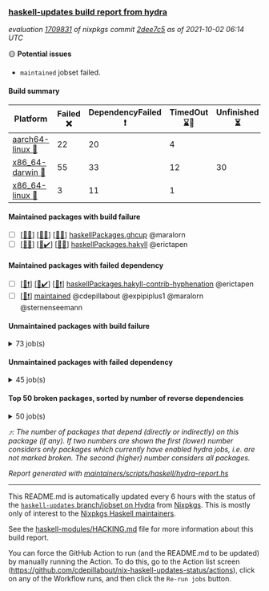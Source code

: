 ### [haskell-updates build report from hydra](https://hydra.nixos.org/jobset/nixpkgs/haskell-updates)
*evaluation [1709831](https://hydra.nixos.org/eval/1709831) of nixpkgs commit [2dee7c5](https://github.com/NixOS/nixpkgs/commits/2dee7c529f99a2ee30ff7dd4886a9c40ea9824ed) as of 2021-10-02 06:14 UTC*

:yellow_circle: **Potential issues**
  * `maintained` jobset failed.

#### Build summary

 | Platform | Failed :x: | DependencyFailed :heavy_exclamation_mark: | TimedOut :hourglass::no_entry_sign: | Unfinished :hourglass_flowing_sand: | Success :heavy_check_mark: | 
 | --- | --- | --- | --- | --- | --- | 
 | [aarch64-linux :iphone:](https://hydra.nixos.org/eval/1709831?filter=.aarch64-linux) | 22 | 20 | 4 |  | 6853 | 
 | [x86_64-darwin :apple:](https://hydra.nixos.org/eval/1709831?filter=.x86_64-darwin) | 55 | 33 | 12 | 30 | 6722 | 
 | [x86_64-linux :penguin:](https://hydra.nixos.org/eval/1709831?filter=.x86_64-linux) | 3 | 11 | 1 |  | 6929 | 
#### Maintained packages with build failure
- [ ] [[:iphone::x:]](https://hydra.nixos.org/build/155043956) [[:apple::x:]](https://hydra.nixos.org/build/155043921) [[:penguin::x:]](https://hydra.nixos.org/build/155043993) [haskellPackages.ghcup](https://hydra.nixos.org/eval/1709831?filter=haskellPackages.ghcup) @maralorn
- [ ] [[:iphone::x:]](https://hydra.nixos.org/build/155043973) [[:apple::heavy_check_mark:]](https://hydra.nixos.org/build/155043912) [[:penguin::x:]](https://hydra.nixos.org/build/155043943) [haskellPackages.hakyll](https://hydra.nixos.org/eval/1709831?filter=haskellPackages.hakyll) @erictapen
#### Maintained packages with failed dependency
- [ ] [[:iphone::heavy_exclamation_mark:]](https://hydra.nixos.org/build/155043911) [[:apple::heavy_check_mark:]](https://hydra.nixos.org/build/155043995) [[:penguin::heavy_exclamation_mark:]](https://hydra.nixos.org/build/155043991) [haskellPackages.hakyll-contrib-hyphenation](https://hydra.nixos.org/eval/1709831?filter=haskellPackages.hakyll-contrib-hyphenation) @erictapen
- [ ] [[:penguin::heavy_exclamation_mark:]](https://hydra.nixos.org/build/155043966) [maintained](https://hydra.nixos.org/eval/1709831?filter=maintained) @cdepillabout @expipiplus1 @maralorn @sternenseemann
#### Unmaintained packages with build failure
<details><summary>73 job(s) </summary>

- [ ] [[:iphone::heavy_check_mark:]](https://hydra.nixos.org/build/154789224) [[:apple::x:]](https://hydra.nixos.org/build/154785808) [[:penguin::heavy_check_mark:]](https://hydra.nixos.org/build/154785575) [haskellPackages.sdp](https://hydra.nixos.org/eval/1709831?filter=haskellPackages.sdp)  :arrow_heading_up: 9 | 9
- [ ] [[:iphone::heavy_check_mark:]](https://hydra.nixos.org/build/154772259) [[:apple::x:]](https://hydra.nixos.org/build/154780267) [[:penguin::heavy_check_mark:]](https://hydra.nixos.org/build/154775947) [haskellPackages.di-core](https://hydra.nixos.org/eval/1709831?filter=haskellPackages.di-core)  :arrow_heading_up: 7 | 11
- [ ] [[:iphone::heavy_check_mark:]](https://hydra.nixos.org/build/154937117) [[:apple::x:]](https://hydra.nixos.org/build/154932436) [[:penguin::heavy_check_mark:]](https://hydra.nixos.org/build/154940168) [haskellPackages.thyme](https://hydra.nixos.org/eval/1709831?filter=haskellPackages.thyme)  :arrow_heading_up: 6 | 15
- [ ] [[:iphone::x:]](https://hydra.nixos.org/build/154789698) [[:apple::heavy_check_mark:]](https://hydra.nixos.org/build/154784464) [[:penguin::heavy_check_mark:]](https://hydra.nixos.org/build/154776425) [haskellPackages.libBF](https://hydra.nixos.org/eval/1709831?filter=haskellPackages.libBF)  :arrow_heading_up: 4 | 20
- [ ] [[:iphone::heavy_check_mark:]](https://hydra.nixos.org/build/154938582) [[:apple::x:]](https://hydra.nixos.org/build/154939341) [[:penguin::heavy_check_mark:]](https://hydra.nixos.org/build/154940573) [haskellPackages.exinst](https://hydra.nixos.org/eval/1709831?filter=haskellPackages.exinst)  :arrow_heading_up: 4 | 6
- [ ] [[:iphone::x:]](https://hydra.nixos.org/build/154936544) [[:apple::heavy_check_mark:]](https://hydra.nixos.org/build/154934103) [[:penguin::heavy_check_mark:]](https://hydra.nixos.org/build/154940975) [haskellPackages.ptr-poker](https://hydra.nixos.org/eval/1709831?filter=haskellPackages.ptr-poker)  :arrow_heading_up: 3 | 3
- [ ] [[:iphone::x:]](https://hydra.nixos.org/build/155043506) [[:apple::heavy_check_mark:]](https://hydra.nixos.org/build/155043510) [[:penguin::heavy_check_mark:]](https://hydra.nixos.org/build/155043523) [haskellPackages.quic](https://hydra.nixos.org/eval/1709831?filter=haskellPackages.quic)  :arrow_heading_up: 2 | 2
- [ ] [[:iphone::x:]](https://hydra.nixos.org/build/154935861) [[:apple::heavy_check_mark:]](https://hydra.nixos.org/build/154936025) [[:penguin::heavy_check_mark:]](https://hydra.nixos.org/build/154938502) [haskellPackages.OrderedBits](https://hydra.nixos.org/eval/1709831?filter=haskellPackages.OrderedBits)  :arrow_heading_up: 1 | 36
- [ ] [[:iphone::x:]](https://hydra.nixos.org/build/154934538) [[:apple::heavy_check_mark:]](https://hydra.nixos.org/build/154938551) [[:penguin::heavy_check_mark:]](https://hydra.nixos.org/build/154941374) [haskellPackages.type-natural](https://hydra.nixos.org/eval/1709831?filter=haskellPackages.type-natural)  :arrow_heading_up: 1 | 4
- [ ] [[:iphone::x:]](https://hydra.nixos.org/build/154778194) [[:apple::heavy_check_mark:]](https://hydra.nixos.org/build/154792315) [[:penguin::heavy_check_mark:]](https://hydra.nixos.org/build/154781151) [haskellPackages.long-double](https://hydra.nixos.org/eval/1709831?filter=haskellPackages.long-double)  :arrow_heading_up: 1 | 2
- [ ] [[:iphone::x:]](https://hydra.nixos.org/build/154781560) [[:apple::x:]](https://hydra.nixos.org/build/154776628) [[:penguin::heavy_check_mark:]](https://hydra.nixos.org/build/154784127) [haskellPackages.easytensor](https://hydra.nixos.org/eval/1709831?filter=haskellPackages.easytensor)  :arrow_heading_up: 1 | 1
- [ ] [[:iphone::heavy_check_mark:]](https://hydra.nixos.org/build/154931913) [[:apple::x:]](https://hydra.nixos.org/build/154939171) [[:penguin::heavy_check_mark:]](https://hydra.nixos.org/build/154941063) [haskellPackages.gi-gdkx11](https://hydra.nixos.org/eval/1709831?filter=haskellPackages.gi-gdkx11)  :arrow_heading_up: 1 | 1
- [ ] [[:iphone::heavy_exclamation_mark:]](https://hydra.nixos.org/build/155043502) [[:apple::x:]](https://hydra.nixos.org/build/155043517) [[:penguin::x:]](https://hydra.nixos.org/build/155043512) [haskellPackages.http3](https://hydra.nixos.org/eval/1709831?filter=haskellPackages.http3)  :arrow_heading_up: 1 | 1
- [ ] [[:iphone::heavy_check_mark:]](https://hydra.nixos.org/build/154780414) [[:apple::x:]](https://hydra.nixos.org/build/154778580) [[:penguin::heavy_check_mark:]](https://hydra.nixos.org/build/154786630) [haskellPackages.keep-alive](https://hydra.nixos.org/eval/1709831?filter=haskellPackages.keep-alive)  :arrow_heading_up: 1 | 1
- [ ] [[:iphone::heavy_check_mark:]](https://hydra.nixos.org/build/154782681) [[:apple::x:]](https://hydra.nixos.org/build/154775174) [[:penguin::heavy_check_mark:]](https://hydra.nixos.org/build/154780043) [haskellPackages.loc](https://hydra.nixos.org/eval/1709831?filter=haskellPackages.loc)  :arrow_heading_up: 1 | 1
- [ ] [[:iphone::x:]](https://hydra.nixos.org/build/154933556) [[:apple::heavy_check_mark:]](https://hydra.nixos.org/build/154932492) [[:penguin::heavy_check_mark:]](https://hydra.nixos.org/build/154933768) [haskellPackages.nlopt-haskell](https://hydra.nixos.org/eval/1709831?filter=haskellPackages.nlopt-haskell)  :arrow_heading_up: 1 | 1
- [ ] [[:iphone::heavy_check_mark:]](https://hydra.nixos.org/build/154937041) [[:apple::x:]](https://hydra.nixos.org/build/154932752) [[:penguin::heavy_check_mark:]](https://hydra.nixos.org/build/154936048) [haskellPackages.opencv](https://hydra.nixos.org/eval/1709831?filter=haskellPackages.opencv)  :arrow_heading_up: 1 | 1
- [ ] [[:iphone::x:]](https://hydra.nixos.org/build/154773178) [[:apple::heavy_check_mark:]](https://hydra.nixos.org/build/154784307) [[:penguin::heavy_check_mark:]](https://hydra.nixos.org/build/154774332) [haskellPackages.unicode-properties](https://hydra.nixos.org/eval/1709831?filter=haskellPackages.unicode-properties)  :arrow_heading_up: 1 | 1
- [ ] [[:iphone::x:]](https://hydra.nixos.org/build/154938846) [[:apple::heavy_check_mark:]](https://hydra.nixos.org/build/154938624) [[:penguin::heavy_check_mark:]](https://hydra.nixos.org/build/154934326) [haskellPackages.accelerate-llvm](https://hydra.nixos.org/eval/1709831?filter=haskellPackages.accelerate-llvm)  :arrow_heading_up: 0 | 8
- [ ] [[:iphone::heavy_check_mark:]](https://hydra.nixos.org/build/154936751) [[:apple::x:]](https://hydra.nixos.org/build/154934306) [[:penguin::heavy_check_mark:]](https://hydra.nixos.org/build/154937900) [haskellPackages.svgcairo](https://hydra.nixos.org/eval/1709831?filter=haskellPackages.svgcairo)  :arrow_heading_up: 0 | 8
- [ ] [[:iphone::x:]](https://hydra.nixos.org/build/154787396) [[:apple::heavy_check_mark:]](https://hydra.nixos.org/build/154782067) [[:penguin::heavy_check_mark:]](https://hydra.nixos.org/build/154779155) [haskellPackages.freetype2](https://hydra.nixos.org/eval/1709831?filter=haskellPackages.freetype2)  :arrow_heading_up: 0 | 7
- [ ] [[:iphone::heavy_check_mark:]](https://hydra.nixos.org/build/154939463) [[:apple::x:]](https://hydra.nixos.org/build/154939305) [[:penguin::heavy_check_mark:]](https://hydra.nixos.org/build/154939338) [haskellPackages.pipes-zlib](https://hydra.nixos.org/eval/1709831?filter=haskellPackages.pipes-zlib)  :arrow_heading_up: 0 | 6
- [ ] [[:iphone::heavy_check_mark:]](https://hydra.nixos.org/build/154784823) [[:apple::x:]](https://hydra.nixos.org/build/154780359) [[:penguin::heavy_check_mark:]](https://hydra.nixos.org/build/154771786) [haskellPackages.hmidi](https://hydra.nixos.org/eval/1709831?filter=haskellPackages.hmidi)  :arrow_heading_up: 0 | 4
- [ ] [[:iphone::heavy_check_mark:]](https://hydra.nixos.org/build/154932503) [[:apple::x:]](https://hydra.nixos.org/build/154933237) [[:penguin::heavy_check_mark:]](https://hydra.nixos.org/build/154931958) [haskellPackages.zip](https://hydra.nixos.org/eval/1709831?filter=haskellPackages.zip)  :arrow_heading_up: 0 | 4
- [ ] [[:iphone::x:]](https://hydra.nixos.org/build/154776274) [[:apple::heavy_check_mark:]](https://hydra.nixos.org/build/154792401) [[:penguin::heavy_check_mark:]](https://hydra.nixos.org/build/154784925) [haskellPackages.cdar-mBound](https://hydra.nixos.org/eval/1709831?filter=haskellPackages.cdar-mBound)  :arrow_heading_up: 0 | 2
- [ ] [[:iphone::heavy_check_mark:]](https://hydra.nixos.org/build/154934500) [[:apple::x:]](https://hydra.nixos.org/build/154939367) [[:penguin::heavy_check_mark:]](https://hydra.nixos.org/build/154941031) [haskellPackages.posix-socket](https://hydra.nixos.org/eval/1709831?filter=haskellPackages.posix-socket)  :arrow_heading_up: 0 | 2
- [ ] [[:iphone::heavy_check_mark:]](https://hydra.nixos.org/build/154785547) [[:apple::x:]](https://hydra.nixos.org/build/154781131) [[:penguin::heavy_check_mark:]](https://hydra.nixos.org/build/154786703) [haskellPackages.hamid](https://hydra.nixos.org/eval/1709831?filter=haskellPackages.hamid)  :arrow_heading_up: 0 | 1
- [ ] [[:iphone::x:]](https://hydra.nixos.org/build/155043934) [[:apple::heavy_check_mark:]](https://hydra.nixos.org/build/155043960) [[:penguin::heavy_check_mark:]](https://hydra.nixos.org/build/155043928) [haskellPackages.hashes](https://hydra.nixos.org/eval/1709831?filter=haskellPackages.hashes)  :arrow_heading_up: 0 | 1
- [ ] [[:iphone::heavy_check_mark:]](https://hydra.nixos.org/build/154939644) [[:apple::x:]](https://hydra.nixos.org/build/154936331) [[:penguin::heavy_check_mark:]](https://hydra.nixos.org/build/154936367) [haskellPackages.hmatrix-morpheus](https://hydra.nixos.org/eval/1709831?filter=haskellPackages.hmatrix-morpheus)  :arrow_heading_up: 0 | 1
- [ ] [[:iphone::heavy_check_mark:]](https://hydra.nixos.org/build/154783677) [[:apple::x:]](https://hydra.nixos.org/build/154786798) [[:penguin::heavy_check_mark:]](https://hydra.nixos.org/build/154784002) [haskellPackages.huckleberry](https://hydra.nixos.org/eval/1709831?filter=haskellPackages.huckleberry)  :arrow_heading_up: 0 | 1
- [ ] [[:iphone::x:]](https://hydra.nixos.org/build/154777045) [[:apple::heavy_check_mark:]](https://hydra.nixos.org/build/154787604) [[:penguin::heavy_check_mark:]](https://hydra.nixos.org/build/154776904) [haskellPackages.picosat](https://hydra.nixos.org/eval/1709831?filter=haskellPackages.picosat)  :arrow_heading_up: 0 | 1
- [ ] [[:iphone::heavy_check_mark:]](https://hydra.nixos.org/build/154778698) [[:apple::x:]](https://hydra.nixos.org/build/154787700) [[:penguin::heavy_check_mark:]](https://hydra.nixos.org/build/154792170) [haskellPackages.select](https://hydra.nixos.org/eval/1709831?filter=haskellPackages.select)  :arrow_heading_up: 0 | 1
- [ ] [[:iphone::heavy_check_mark:]](https://hydra.nixos.org/build/154785987) [[:apple::x:]](https://hydra.nixos.org/build/154792412) [[:penguin::heavy_check_mark:]](https://hydra.nixos.org/build/154790024) [haskellPackages.sysinfo](https://hydra.nixos.org/eval/1709831?filter=haskellPackages.sysinfo)  :arrow_heading_up: 0 | 1
- [ ] [[:iphone::heavy_check_mark:]](https://hydra.nixos.org/build/154934027) [[:apple::x:]](https://hydra.nixos.org/build/154933158) [[:penguin::heavy_check_mark:]](https://hydra.nixos.org/build/154933284) [haskellPackages.FractalArt](https://hydra.nixos.org/eval/1709831?filter=haskellPackages.FractalArt) 
- [ ] [[:iphone::x:]](https://hydra.nixos.org/build/154789939) [[:apple::heavy_check_mark:]](https://hydra.nixos.org/build/154773319) [[:penguin::heavy_check_mark:]](https://hydra.nixos.org/build/154788245) [haskellPackages.HsASA](https://hydra.nixos.org/eval/1709831?filter=haskellPackages.HsASA) 
- [ ] [[:iphone::heavy_check_mark:]](https://hydra.nixos.org/build/154935132) [[:apple::x:]](https://hydra.nixos.org/build/154933282) [[:penguin::heavy_check_mark:]](https://hydra.nixos.org/build/154939328) [haskellPackages.broadcast-chan-conduit](https://hydra.nixos.org/eval/1709831?filter=haskellPackages.broadcast-chan-conduit) 
- [ ] [[:iphone::heavy_check_mark:]](https://hydra.nixos.org/build/154779690) [[:apple::x:]](https://hydra.nixos.org/build/154780780) [[:penguin::heavy_check_mark:]](https://hydra.nixos.org/build/154786075) [haskellPackages.chiphunk](https://hydra.nixos.org/eval/1709831?filter=haskellPackages.chiphunk) 
- [ ] [[:iphone::heavy_check_mark:]](https://hydra.nixos.org/build/154773174) [[:apple::x:]](https://hydra.nixos.org/build/154791571) [[:penguin::heavy_check_mark:]](https://hydra.nixos.org/build/154775226) [haskellPackages.discount](https://hydra.nixos.org/eval/1709831?filter=haskellPackages.discount) 
- [ ] [[:iphone::heavy_check_mark:]](https://hydra.nixos.org/build/154787540) [[:apple::x:]](https://hydra.nixos.org/build/154779945) [[:penguin::heavy_check_mark:]](https://hydra.nixos.org/build/154783993) [haskellPackages.diskhash](https://hydra.nixos.org/eval/1709831?filter=haskellPackages.diskhash) 
- [ ] [[:iphone::heavy_check_mark:]](https://hydra.nixos.org/build/154781921) [[:apple::x:]](https://hydra.nixos.org/build/154771661) [[:penguin::heavy_check_mark:]](https://hydra.nixos.org/build/154778464) [haskellPackages.epub-tools](https://hydra.nixos.org/eval/1709831?filter=haskellPackages.epub-tools) 
- [ ] [[:iphone::heavy_check_mark:]](https://hydra.nixos.org/build/154791888) [[:apple::x:]](https://hydra.nixos.org/build/154786682) [[:penguin::heavy_check_mark:]](https://hydra.nixos.org/build/154773297) [haskellPackages.float128](https://hydra.nixos.org/eval/1709831?filter=haskellPackages.float128) 
- [ ] [[:iphone::x:]](https://hydra.nixos.org/build/154778113) [[:penguin::heavy_check_mark:]](https://hydra.nixos.org/build/154785100) [haskellPackages.gnome-keyring](https://hydra.nixos.org/eval/1709831?filter=haskellPackages.gnome-keyring) 
- [ ] [[:iphone::heavy_check_mark:]](https://hydra.nixos.org/build/154934547) [[:apple::x:]](https://hydra.nixos.org/build/154938450) [[:penguin::heavy_check_mark:]](https://hydra.nixos.org/build/154934148) [haskellPackages.gtk-traymanager](https://hydra.nixos.org/eval/1709831?filter=haskellPackages.gtk-traymanager) 
- [ ] [[:iphone::heavy_exclamation_mark:]](https://hydra.nixos.org/build/155043958) [[:apple::x:]](https://hydra.nixos.org/build/155043963) [[:penguin::heavy_exclamation_mark:]](https://hydra.nixos.org/build/155043953) [haskellPackages.hakyll-filestore](https://hydra.nixos.org/eval/1709831?filter=haskellPackages.hakyll-filestore) 
- [ ] [[:iphone::heavy_exclamation_mark:]](https://hydra.nixos.org/build/155043980) [[:apple::x:]](https://hydra.nixos.org/build/155043952) [[:penguin::heavy_exclamation_mark:]](https://hydra.nixos.org/build/155043937) [haskellPackages.hakyll-images](https://hydra.nixos.org/eval/1709831?filter=haskellPackages.hakyll-images) 
- [ ] [[:iphone::heavy_check_mark:]](https://hydra.nixos.org/build/154776219) [[:apple::x:]](https://hydra.nixos.org/build/154782580) [[:penguin::heavy_check_mark:]](https://hydra.nixos.org/build/154779257) [haskellPackages.hid](https://hydra.nixos.org/eval/1709831?filter=haskellPackages.hid) 
- [ ] [[:iphone::heavy_check_mark:]](https://hydra.nixos.org/build/154935912) [[:apple::x:]](https://hydra.nixos.org/build/154935892) [[:penguin::heavy_check_mark:]](https://hydra.nixos.org/build/154934339) [haskellPackages.highlight](https://hydra.nixos.org/eval/1709831?filter=haskellPackages.highlight) 
- [ ] [[:iphone::x:]](https://hydra.nixos.org/build/154937777) [[:apple::heavy_check_mark:]](https://hydra.nixos.org/build/154939281) [[:penguin::heavy_check_mark:]](https://hydra.nixos.org/build/154940607) [haskellPackages.hq](https://hydra.nixos.org/eval/1709831?filter=haskellPackages.hq) 
- [ ] [[:iphone::heavy_check_mark:]](https://hydra.nixos.org/build/154939088) [[:apple::x:]](https://hydra.nixos.org/build/154935318) [[:penguin::heavy_check_mark:]](https://hydra.nixos.org/build/154937489) [haskellPackages.hs](https://hydra.nixos.org/eval/1709831?filter=haskellPackages.hs) 
- [ ] [[:iphone::heavy_check_mark:]](https://hydra.nixos.org/build/154792168) [[:apple::x:]](https://hydra.nixos.org/build/154772744) [[:penguin::heavy_check_mark:]](https://hydra.nixos.org/build/154771981) [haskellPackages.hsshellscript](https://hydra.nixos.org/eval/1709831?filter=haskellPackages.hsshellscript) 
- [ ] [[:iphone::heavy_check_mark:]](https://hydra.nixos.org/build/154780793) [[:apple::x:]](https://hydra.nixos.org/build/154778712) [[:penguin::heavy_check_mark:]](https://hydra.nixos.org/build/154781385) [haskellPackages.hssourceinfo](https://hydra.nixos.org/eval/1709831?filter=haskellPackages.hssourceinfo) 
- [ ] [[:iphone::heavy_check_mark:]](https://hydra.nixos.org/build/154781557) [[:apple::x:]](https://hydra.nixos.org/build/154778553) [[:penguin::heavy_check_mark:]](https://hydra.nixos.org/build/154773264) [haskellPackages.ipcvar](https://hydra.nixos.org/eval/1709831?filter=haskellPackages.ipcvar) 
- [ ] [[:iphone::heavy_check_mark:]](https://hydra.nixos.org/build/154786688) [[:apple::x:]](https://hydra.nixos.org/build/154791949) [[:penguin::heavy_check_mark:]](https://hydra.nixos.org/build/154780470) [haskellPackages.linux-framebuffer](https://hydra.nixos.org/eval/1709831?filter=haskellPackages.linux-framebuffer) 
- [ ] [[:iphone::heavy_check_mark:]](https://hydra.nixos.org/build/154936952) [[:apple::x:]](https://hydra.nixos.org/build/154938433) [[:penguin::heavy_check_mark:]](https://hydra.nixos.org/build/154940516) [haskellPackages.mediawiki2latex](https://hydra.nixos.org/eval/1709831?filter=haskellPackages.mediawiki2latex) 
- [ ] [[:iphone::heavy_check_mark:]](https://hydra.nixos.org/build/154792910) [[:apple::x:]](https://hydra.nixos.org/build/154773939) [[:penguin::heavy_check_mark:]](https://hydra.nixos.org/build/154779615) [haskellPackages.mercury-api](https://hydra.nixos.org/eval/1709831?filter=haskellPackages.mercury-api) 
- [ ] [[:iphone::heavy_check_mark:]](https://hydra.nixos.org/build/154792505) [[:apple::x:]](https://hydra.nixos.org/build/154782578) [[:penguin::heavy_check_mark:]](https://hydra.nixos.org/build/154782796) [haskellPackages.nano-cryptr](https://hydra.nixos.org/eval/1709831?filter=haskellPackages.nano-cryptr) 
- [ ] [[:iphone::heavy_check_mark:]](https://hydra.nixos.org/build/154940480) [[:apple::x:]](https://hydra.nixos.org/build/154932656) [[:penguin::heavy_check_mark:]](https://hydra.nixos.org/build/154937388) [haskellPackages.nri-http](https://hydra.nixos.org/eval/1709831?filter=haskellPackages.nri-http) 
- [ ] [[:iphone::heavy_check_mark:]](https://hydra.nixos.org/build/154932117) [[:apple::x:]](https://hydra.nixos.org/build/154932372) [[:penguin::heavy_check_mark:]](https://hydra.nixos.org/build/154940074) [haskellPackages.persistent-pagination](https://hydra.nixos.org/eval/1709831?filter=haskellPackages.persistent-pagination) 
- [ ] [[:iphone::heavy_check_mark:]](https://hydra.nixos.org/build/154936405) [[:apple::x:]](https://hydra.nixos.org/build/154933060) [[:penguin::heavy_check_mark:]](https://hydra.nixos.org/build/154932759) [haskellPackages.ping-wrapper](https://hydra.nixos.org/eval/1709831?filter=haskellPackages.ping-wrapper) 
- [ ] [[:iphone::x:]](https://hydra.nixos.org/build/154940523) [[:apple::heavy_check_mark:]](https://hydra.nixos.org/build/154939535) [[:penguin::heavy_check_mark:]](https://hydra.nixos.org/build/154940449) [haskellPackages.poker](https://hydra.nixos.org/eval/1709831?filter=haskellPackages.poker) 
- [ ] [[:iphone::heavy_check_mark:]](https://hydra.nixos.org/build/154774836) [[:apple::x:]](https://hydra.nixos.org/build/154791346) [[:penguin::heavy_check_mark:]](https://hydra.nixos.org/build/154784566) [haskellPackages.posix-timer](https://hydra.nixos.org/eval/1709831?filter=haskellPackages.posix-timer) 
- [ ] [[:iphone::heavy_check_mark:]](https://hydra.nixos.org/build/154784792) [[:apple::x:]](https://hydra.nixos.org/build/154784840) [[:penguin::heavy_check_mark:]](https://hydra.nixos.org/build/154775780) [haskellPackages.pthread](https://hydra.nixos.org/eval/1709831?filter=haskellPackages.pthread) 
- [ ] [[:iphone::heavy_check_mark:]](https://hydra.nixos.org/build/154940094) [[:apple::x:]](https://hydra.nixos.org/build/154933013) [[:penguin::heavy_check_mark:]](https://hydra.nixos.org/build/154933653) [haskellPackages.sandwich-webdriver](https://hydra.nixos.org/eval/1709831?filter=haskellPackages.sandwich-webdriver) 
- [ ] [[:iphone::heavy_check_mark:]](https://hydra.nixos.org/build/154778592) [[:apple::x:]](https://hydra.nixos.org/build/154789655) [[:penguin::heavy_check_mark:]](https://hydra.nixos.org/build/154787708) [haskellPackages.sfml-audio](https://hydra.nixos.org/eval/1709831?filter=haskellPackages.sfml-audio) 
- [ ] [[:iphone::heavy_check_mark:]](https://hydra.nixos.org/build/154792892) [[:apple::x:]](https://hydra.nixos.org/build/154771791) [[:penguin::heavy_check_mark:]](https://hydra.nixos.org/build/154792865) [haskellPackages.shared-memory](https://hydra.nixos.org/eval/1709831?filter=haskellPackages.shared-memory) 
- [ ] [[:iphone::heavy_check_mark:]](https://hydra.nixos.org/build/154935431) [[:apple::x:]](https://hydra.nixos.org/build/154941527) [[:penguin::heavy_check_mark:]](https://hydra.nixos.org/build/154937726) [haskellPackages.tailfile-hinotify](https://hydra.nixos.org/eval/1709831?filter=haskellPackages.tailfile-hinotify) 
- [ ] [[:iphone::x:]](https://hydra.nixos.org/build/154785076) [[:apple::heavy_check_mark:]](https://hydra.nixos.org/build/154790993) [[:penguin::heavy_check_mark:]](https://hydra.nixos.org/build/154789304) [haskellPackages.wiringPi](https://hydra.nixos.org/eval/1709831?filter=haskellPackages.wiringPi) 
- [ ] [[:iphone::heavy_check_mark:]](https://hydra.nixos.org/build/154784991) [[:apple::x:]](https://hydra.nixos.org/build/154786464) [[:penguin::heavy_check_mark:]](https://hydra.nixos.org/build/154782315) [tests.haskell.writers](https://hydra.nixos.org/eval/1709831?filter=tests.haskell.writers) 
- [ ] [[:iphone::x:]](https://hydra.nixos.org/build/154939646) [[:apple::heavy_check_mark:]](https://hydra.nixos.org/build/154938013) [[:penguin::heavy_check_mark:]](https://hydra.nixos.org/build/154938787) [haskellPackages.x86-64bit](https://hydra.nixos.org/eval/1709831?filter=haskellPackages.x86-64bit) 
- [ ] [[:iphone::heavy_check_mark:]](https://hydra.nixos.org/build/154789553) [[:apple::x:]](https://hydra.nixos.org/build/154780798) [[:penguin::heavy_check_mark:]](https://hydra.nixos.org/build/154786667) [haskellPackages.xmonad-utils](https://hydra.nixos.org/eval/1709831?filter=haskellPackages.xmonad-utils) 
- [ ] [[:iphone::heavy_check_mark:]](https://hydra.nixos.org/build/154775908) [[:apple::x:]](https://hydra.nixos.org/build/154773446) [[:penguin::heavy_check_mark:]](https://hydra.nixos.org/build/154779378) [haskellPackages.yoga](https://hydra.nixos.org/eval/1709831?filter=haskellPackages.yoga) 
- [ ] [[:iphone::heavy_check_mark:]](https://hydra.nixos.org/build/154792126) [[:apple::x:]](https://hydra.nixos.org/build/154777007) [[:penguin::heavy_check_mark:]](https://hydra.nixos.org/build/154785640) [haskellPackages.zot](https://hydra.nixos.org/eval/1709831?filter=haskellPackages.zot) 
- [ ] [[:iphone::heavy_check_mark:]](https://hydra.nixos.org/build/154789280) [[:apple::x:]](https://hydra.nixos.org/build/154790939) [[:penguin::heavy_check_mark:]](https://hydra.nixos.org/build/154779177) [haskellPackages.zxcvbn-c](https://hydra.nixos.org/eval/1709831?filter=haskellPackages.zxcvbn-c) 
</details>

#### Unmaintained packages with failed dependency
<details><summary>45 job(s) </summary>

- [ ] [[:iphone::heavy_check_mark:]](https://hydra.nixos.org/build/154786462) [[:apple::heavy_exclamation_mark:]](https://hydra.nixos.org/build/154785450) [[:penguin::heavy_check_mark:]](https://hydra.nixos.org/build/154789537) [haskellPackages.di-handle](https://hydra.nixos.org/eval/1709831?filter=haskellPackages.di-handle)  :arrow_heading_up: 5 | 9
- [ ] [[:iphone::heavy_check_mark:]](https://hydra.nixos.org/build/154789171) [[:apple::heavy_exclamation_mark:]](https://hydra.nixos.org/build/154778125) [[:penguin::heavy_check_mark:]](https://hydra.nixos.org/build/154781342) [haskellPackages.di-monad](https://hydra.nixos.org/eval/1709831?filter=haskellPackages.di-monad)  :arrow_heading_up: 5 | 9
- [ ] [[:iphone::heavy_check_mark:]](https://hydra.nixos.org/build/154938832) [[:apple::heavy_exclamation_mark:]](https://hydra.nixos.org/build/154932289) [[:penguin::heavy_check_mark:]](https://hydra.nixos.org/build/154938053) [haskellPackages.di-df1](https://hydra.nixos.org/eval/1709831?filter=haskellPackages.di-df1)  :arrow_heading_up: 4 | 8
- [ ] [[:iphone::heavy_exclamation_mark:]](https://hydra.nixos.org/build/154935248) [[:apple::heavy_check_mark:]](https://hydra.nixos.org/build/154941371) [[:penguin::heavy_check_mark:]](https://hydra.nixos.org/build/154936047) [haskellPackages.jsonifier](https://hydra.nixos.org/eval/1709831?filter=haskellPackages.jsonifier)  :arrow_heading_up: 2 | 2
- [ ] [[:iphone::heavy_check_mark:]](https://hydra.nixos.org/build/154792513) [[:apple::heavy_exclamation_mark:]](https://hydra.nixos.org/build/154772005) [[:penguin::heavy_check_mark:]](https://hydra.nixos.org/build/154773444) [haskellPackages.sdp-io](https://hydra.nixos.org/eval/1709831?filter=haskellPackages.sdp-io)  :arrow_heading_up: 2 | 2
- [ ] [[:iphone::heavy_check_mark:]](https://hydra.nixos.org/build/154936130) [[:apple::heavy_exclamation_mark:]](https://hydra.nixos.org/build/154934935) [[:penguin::heavy_check_mark:]](https://hydra.nixos.org/build/154939365) [haskellPackages.di-polysemy](https://hydra.nixos.org/eval/1709831?filter=haskellPackages.di-polysemy)  :arrow_heading_up: 1 | 4
- [ ] [[:iphone::heavy_exclamation_mark:]](https://hydra.nixos.org/build/154939878) [[:apple::heavy_exclamation_mark:]](https://hydra.nixos.org/build/154938607) [[:penguin::heavy_exclamation_mark:]](https://hydra.nixos.org/build/154936362) [haskellPackages.hbro](https://hydra.nixos.org/eval/1709831?filter=haskellPackages.hbro)  :arrow_heading_up: 1 | 1
- [ ] [[:iphone::heavy_exclamation_mark:]](https://hydra.nixos.org/build/154937670) [[:apple::heavy_check_mark:]](https://hydra.nixos.org/build/154933187) [[:penguin::heavy_check_mark:]](https://hydra.nixos.org/build/154940657) [haskellPackages.opentelemetry-extra](https://hydra.nixos.org/eval/1709831?filter=haskellPackages.opentelemetry-extra)  :arrow_heading_up: 1 | 1
- [ ] [[:iphone::heavy_check_mark:]](https://hydra.nixos.org/build/154933665) [[:apple::heavy_exclamation_mark:]](https://hydra.nixos.org/build/154939331) [[:penguin::heavy_check_mark:]](https://hydra.nixos.org/build/154940731) [haskellPackages.orgmode-parse](https://hydra.nixos.org/eval/1709831?filter=haskellPackages.orgmode-parse)  :arrow_heading_up: 1 | 1
- [ ] [[:iphone::heavy_check_mark:]](https://hydra.nixos.org/build/154783272) [[:apple::heavy_exclamation_mark:]](https://hydra.nixos.org/build/154773863) [[:penguin::heavy_check_mark:]](https://hydra.nixos.org/build/154780098) [haskellPackages.sdp-hashable](https://hydra.nixos.org/eval/1709831?filter=haskellPackages.sdp-hashable)  :arrow_heading_up: 1 | 1
- [ ] [[:iphone::heavy_exclamation_mark:]](https://hydra.nixos.org/build/154933115) [[:apple::heavy_check_mark:]](https://hydra.nixos.org/build/154937092) [[:penguin::heavy_check_mark:]](https://hydra.nixos.org/build/154933220) [haskellPackages.PrimitiveArray](https://hydra.nixos.org/eval/1709831?filter=haskellPackages.PrimitiveArray)  :arrow_heading_up: 0 | 35
- [ ] [[:iphone::heavy_check_mark:]](https://hydra.nixos.org/build/154936545) [[:apple::heavy_exclamation_mark:]](https://hydra.nixos.org/build/154937620) [[:penguin::heavy_check_mark:]](https://hydra.nixos.org/build/154935829) [haskellPackages.di](https://hydra.nixos.org/eval/1709831?filter=haskellPackages.di)  :arrow_heading_up: 0 | 2
- [ ] [[:iphone::heavy_exclamation_mark:]](https://hydra.nixos.org/build/154932009) [[:apple::heavy_check_mark:]](https://hydra.nixos.org/build/154939076) [[:penguin::heavy_check_mark:]](https://hydra.nixos.org/build/154937363) [haskellPackages.sized](https://hydra.nixos.org/eval/1709831?filter=haskellPackages.sized)  :arrow_heading_up: 0 | 2
- [ ] [[:iphone::heavy_check_mark:]](https://hydra.nixos.org/build/154935076) [[:apple::heavy_exclamation_mark:]](https://hydra.nixos.org/build/154936369) [[:penguin::heavy_check_mark:]](https://hydra.nixos.org/build/154938135) [haskellPackages.keenser](https://hydra.nixos.org/eval/1709831?filter=haskellPackages.keenser)  :arrow_heading_up: 0 | 1
- [ ] [[:iphone::heavy_check_mark:]](https://hydra.nixos.org/build/154939775) [[:apple::heavy_exclamation_mark:]](https://hydra.nixos.org/build/154937538) [[:penguin::heavy_check_mark:]](https://hydra.nixos.org/build/154934656) [haskellPackages.moto](https://hydra.nixos.org/eval/1709831?filter=haskellPackages.moto)  :arrow_heading_up: 0 | 1
- [ ] [[:iphone::heavy_check_mark:]](https://hydra.nixos.org/build/154933017) [[:apple::heavy_exclamation_mark:]](https://hydra.nixos.org/build/154938904) [[:penguin::heavy_check_mark:]](https://hydra.nixos.org/build/154938664) [haskellPackages.antiope-es](https://hydra.nixos.org/eval/1709831?filter=haskellPackages.antiope-es) 
- [ ] [[:iphone::heavy_exclamation_mark:]](https://hydra.nixos.org/build/154777577) [[:apple::heavy_exclamation_mark:]](https://hydra.nixos.org/build/154780718) [[:penguin::heavy_check_mark:]](https://hydra.nixos.org/build/154788154) [haskellPackages.easytensor-vulkan](https://hydra.nixos.org/eval/1709831?filter=haskellPackages.easytensor-vulkan) 
- [ ] [[:iphone::heavy_check_mark:]](https://hydra.nixos.org/build/154936815) [[:apple::heavy_exclamation_mark:]](https://hydra.nixos.org/build/154940200) [[:penguin::heavy_check_mark:]](https://hydra.nixos.org/build/154934408) [haskellPackages.exinst-aeson](https://hydra.nixos.org/eval/1709831?filter=haskellPackages.exinst-aeson) 
- [ ] [[:iphone::heavy_check_mark:]](https://hydra.nixos.org/build/154939146) [[:apple::heavy_exclamation_mark:]](https://hydra.nixos.org/build/154931877) [[:penguin::heavy_check_mark:]](https://hydra.nixos.org/build/154940209) [haskellPackages.exinst-bytes](https://hydra.nixos.org/eval/1709831?filter=haskellPackages.exinst-bytes) 
- [ ] [[:iphone::heavy_check_mark:]](https://hydra.nixos.org/build/154939003) [[:apple::heavy_exclamation_mark:]](https://hydra.nixos.org/build/154941075) [[:penguin::heavy_check_mark:]](https://hydra.nixos.org/build/154940033) [haskellPackages.exinst-cereal](https://hydra.nixos.org/eval/1709831?filter=haskellPackages.exinst-cereal) 
- [ ] [[:iphone::heavy_check_mark:]](https://hydra.nixos.org/build/154941584) [[:apple::heavy_exclamation_mark:]](https://hydra.nixos.org/build/154937344) [[:penguin::heavy_check_mark:]](https://hydra.nixos.org/build/154939090) [haskellPackages.exinst-serialise](https://hydra.nixos.org/eval/1709831?filter=haskellPackages.exinst-serialise) 
- [ ] [[:iphone::heavy_check_mark:]](https://hydra.nixos.org/build/154933080) [[:apple::heavy_exclamation_mark:]](https://hydra.nixos.org/build/154937912) [[:penguin::heavy_check_mark:]](https://hydra.nixos.org/build/154933381) [haskellPackages.fastparser](https://hydra.nixos.org/eval/1709831?filter=haskellPackages.fastparser) 
- [ ] [[:iphone::heavy_exclamation_mark:]](https://hydra.nixos.org/build/155043975) [[:apple::heavy_check_mark:]](https://hydra.nixos.org/build/155043988) [[:penguin::heavy_exclamation_mark:]](https://hydra.nixos.org/build/155043965) [haskellPackages.hakyll-alectryon](https://hydra.nixos.org/eval/1709831?filter=haskellPackages.hakyll-alectryon) 
- [ ] [[:iphone::heavy_exclamation_mark:]](https://hydra.nixos.org/build/155043969) [[:apple::heavy_check_mark:]](https://hydra.nixos.org/build/155043945) [[:penguin::heavy_exclamation_mark:]](https://hydra.nixos.org/build/155043971) [haskellPackages.hakyll-favicon](https://hydra.nixos.org/eval/1709831?filter=haskellPackages.hakyll-favicon) 
- [ ] [[:iphone::heavy_exclamation_mark:]](https://hydra.nixos.org/build/155043926) [[:apple::heavy_check_mark:]](https://hydra.nixos.org/build/155043949) [[:penguin::heavy_exclamation_mark:]](https://hydra.nixos.org/build/155043944) [haskellPackages.hakyll-sass](https://hydra.nixos.org/eval/1709831?filter=haskellPackages.hakyll-sass) 
- [ ] [[:iphone::heavy_exclamation_mark:]](https://hydra.nixos.org/build/155043935) [[:apple::heavy_check_mark:]](https://hydra.nixos.org/build/155043946) [[:penguin::heavy_exclamation_mark:]](https://hydra.nixos.org/build/155043979) [haskellPackages.hakyll-shakespeare](https://hydra.nixos.org/eval/1709831?filter=haskellPackages.hakyll-shakespeare) 
- [ ] [[:iphone::heavy_exclamation_mark:]](https://hydra.nixos.org/build/154941141) [[:apple::heavy_exclamation_mark:]](https://hydra.nixos.org/build/154938883) [[:penguin::heavy_exclamation_mark:]](https://hydra.nixos.org/build/154936199) [haskellPackages.hbro-contrib](https://hydra.nixos.org/eval/1709831?filter=haskellPackages.hbro-contrib) 
- [ ] [[:iphone::heavy_exclamation_mark:]](https://hydra.nixos.org/build/154941126) [[:apple::heavy_check_mark:]](https://hydra.nixos.org/build/154936599) [[:penguin::heavy_check_mark:]](https://hydra.nixos.org/build/154934616) [haskellPackages.hmatrix-nlopt](https://hydra.nixos.org/eval/1709831?filter=haskellPackages.hmatrix-nlopt) 
- [ ] [[:iphone::heavy_check_mark:]](https://hydra.nixos.org/build/154936727) [[:apple::heavy_exclamation_mark:]](https://hydra.nixos.org/build/154934089) [[:penguin::heavy_check_mark:]](https://hydra.nixos.org/build/154937099) [haskellPackages.opencv-extra](https://hydra.nixos.org/eval/1709831?filter=haskellPackages.opencv-extra) 
- [ ] [[:iphone::heavy_exclamation_mark:]](https://hydra.nixos.org/build/154932272) [[:apple::heavy_check_mark:]](https://hydra.nixos.org/build/154940294) [[:penguin::heavy_check_mark:]](https://hydra.nixos.org/build/154937054) [haskellPackages.opentelemetry-lightstep](https://hydra.nixos.org/eval/1709831?filter=haskellPackages.opentelemetry-lightstep) 
- [ ] [[:iphone::heavy_check_mark:]](https://hydra.nixos.org/build/154938153) [[:apple::heavy_exclamation_mark:]](https://hydra.nixos.org/build/154934249) [[:penguin::heavy_check_mark:]](https://hydra.nixos.org/build/154941291) [haskellPackages.orgstat](https://hydra.nixos.org/eval/1709831?filter=haskellPackages.orgstat) 
- [ ] [[:iphone::heavy_check_mark:]](https://hydra.nixos.org/build/154937935) [[:apple::heavy_exclamation_mark:]](https://hydra.nixos.org/build/154933309) [[:penguin::heavy_check_mark:]](https://hydra.nixos.org/build/154940893) [haskellPackages.polysemy-log-di](https://hydra.nixos.org/eval/1709831?filter=haskellPackages.polysemy-log-di) 
- [ ] [[:iphone::heavy_check_mark:]](https://hydra.nixos.org/build/154941255) [[:apple::heavy_exclamation_mark:]](https://hydra.nixos.org/build/154934100) [[:penguin::heavy_check_mark:]](https://hydra.nixos.org/build/154934075) [haskellPackages.postgresql-replicant](https://hydra.nixos.org/eval/1709831?filter=haskellPackages.postgresql-replicant) 
- [ ] [[:iphone::heavy_exclamation_mark:]](https://hydra.nixos.org/build/154774635) [[:apple::heavy_check_mark:]](https://hydra.nixos.org/build/154777385) [[:penguin::heavy_check_mark:]](https://hydra.nixos.org/build/154782412) [haskellPackages.rounded](https://hydra.nixos.org/eval/1709831?filter=haskellPackages.rounded) 
- [ ] [[:iphone::heavy_check_mark:]](https://hydra.nixos.org/build/154934106) [[:apple::heavy_exclamation_mark:]](https://hydra.nixos.org/build/154938108) [[:penguin::heavy_check_mark:]](https://hydra.nixos.org/build/154936578) [haskellPackages.scan-metadata](https://hydra.nixos.org/eval/1709831?filter=haskellPackages.scan-metadata) 
- [ ] [[:iphone::heavy_check_mark:]](https://hydra.nixos.org/build/154774962) [[:apple::heavy_exclamation_mark:]](https://hydra.nixos.org/build/154788261) [[:penguin::heavy_check_mark:]](https://hydra.nixos.org/build/154779848) [haskellPackages.sdp-binary](https://hydra.nixos.org/eval/1709831?filter=haskellPackages.sdp-binary) 
- [ ] [[:iphone::heavy_check_mark:]](https://hydra.nixos.org/build/154774095) [[:apple::heavy_exclamation_mark:]](https://hydra.nixos.org/build/154772632) [[:penguin::heavy_check_mark:]](https://hydra.nixos.org/build/154775367) [haskellPackages.sdp-deepseq](https://hydra.nixos.org/eval/1709831?filter=haskellPackages.sdp-deepseq) 
- [ ] [[:iphone::heavy_check_mark:]](https://hydra.nixos.org/build/154779353) [[:apple::heavy_exclamation_mark:]](https://hydra.nixos.org/build/154773896) [[:penguin::heavy_check_mark:]](https://hydra.nixos.org/build/154785343) [haskellPackages.sdp-quickcheck](https://hydra.nixos.org/eval/1709831?filter=haskellPackages.sdp-quickcheck) 
- [ ] [[:iphone::heavy_check_mark:]](https://hydra.nixos.org/build/154937326) [[:apple::heavy_exclamation_mark:]](https://hydra.nixos.org/build/154935103) [[:penguin::heavy_check_mark:]](https://hydra.nixos.org/build/154935366) [haskellPackages.sdp4bytestring](https://hydra.nixos.org/eval/1709831?filter=haskellPackages.sdp4bytestring) 
- [ ] [[:iphone::heavy_check_mark:]](https://hydra.nixos.org/build/154935327) [[:apple::heavy_exclamation_mark:]](https://hydra.nixos.org/build/154941196) [[:penguin::heavy_check_mark:]](https://hydra.nixos.org/build/154936595) [haskellPackages.sdp4text](https://hydra.nixos.org/eval/1709831?filter=haskellPackages.sdp4text) 
- [ ] [[:iphone::heavy_check_mark:]](https://hydra.nixos.org/build/154771871) [[:apple::heavy_exclamation_mark:]](https://hydra.nixos.org/build/154779023) [[:penguin::heavy_check_mark:]](https://hydra.nixos.org/build/154772240) [haskellPackages.sdp4unordered](https://hydra.nixos.org/eval/1709831?filter=haskellPackages.sdp4unordered) 
- [ ] [[:iphone::heavy_check_mark:]](https://hydra.nixos.org/build/154938779) [[:apple::heavy_exclamation_mark:]](https://hydra.nixos.org/build/154933849) [[:penguin::heavy_check_mark:]](https://hydra.nixos.org/build/154934217) [haskellPackages.sdp4vector](https://hydra.nixos.org/eval/1709831?filter=haskellPackages.sdp4vector) 
- [ ] [[:iphone::heavy_exclamation_mark:]](https://hydra.nixos.org/build/154775944) [[:apple::heavy_check_mark:]](https://hydra.nixos.org/build/154787766) [[:penguin::heavy_check_mark:]](https://hydra.nixos.org/build/154772887) [haskellPackages.unicode-names](https://hydra.nixos.org/eval/1709831?filter=haskellPackages.unicode-names) 
- [ ] [[:iphone::heavy_exclamation_mark:]](https://hydra.nixos.org/build/155043529) [[:apple::heavy_exclamation_mark:]](https://hydra.nixos.org/build/155043528) [[:penguin::heavy_exclamation_mark:]](https://hydra.nixos.org/build/155043503) [haskellPackages.warp-quic](https://hydra.nixos.org/eval/1709831?filter=haskellPackages.warp-quic) 
- [ ] [[:iphone::heavy_check_mark:]](https://hydra.nixos.org/build/154787511) [[:apple::heavy_exclamation_mark:]](https://hydra.nixos.org/build/154777303) [[:penguin::heavy_check_mark:]](https://hydra.nixos.org/build/154773158) [haskellPackages.xbattbar](https://hydra.nixos.org/eval/1709831?filter=haskellPackages.xbattbar) 
</details>

#### Top 50 broken packages, sorted by number of reverse dependencies
<details><summary>50 job(s) </summary>

[gogol-core](https://packdeps.haskellers.com/reverse/gogol-core) :arrow_heading_up: 182  
[haskell98](https://packdeps.haskellers.com/reverse/haskell98) :arrow_heading_up: 153  
[enumerator](https://packdeps.haskellers.com/reverse/enumerator) :arrow_heading_up: 56  
[derive](https://packdeps.haskellers.com/reverse/derive) :arrow_heading_up: 48  
[contiguous](https://packdeps.haskellers.com/reverse/contiguous) :arrow_heading_up: 45  
[MonadCatchIO-transformers](https://packdeps.haskellers.com/reverse/MonadCatchIO-transformers) :arrow_heading_up: 41  
[parseargs](https://packdeps.haskellers.com/reverse/parseargs) :arrow_heading_up: 41  
[bytesmith](https://packdeps.haskellers.com/reverse/bytesmith) :arrow_heading_up: 35  
[data-lens](https://packdeps.haskellers.com/reverse/data-lens) :arrow_heading_up: 34  
[distributed-process](https://packdeps.haskellers.com/reverse/distributed-process) :arrow_heading_up: 30  
[iteratee](https://packdeps.haskellers.com/reverse/iteratee) :arrow_heading_up: 29  
[jmacro](https://packdeps.haskellers.com/reverse/jmacro) :arrow_heading_up: 29  
[ip](https://packdeps.haskellers.com/reverse/ip) :arrow_heading_up: 26  
[either-unwrap](https://packdeps.haskellers.com/reverse/either-unwrap) :arrow_heading_up: 25  
[HList](https://packdeps.haskellers.com/reverse/HList) :arrow_heading_up: 23  
[SciBaseTypes](https://packdeps.haskellers.com/reverse/SciBaseTypes) :arrow_heading_up: 22  
[haskelldb](https://packdeps.haskellers.com/reverse/haskelldb) :arrow_heading_up: 22  
[hsc3](https://packdeps.haskellers.com/reverse/hsc3) :arrow_heading_up: 22  
[wxdirect](https://packdeps.haskellers.com/reverse/wxdirect) :arrow_heading_up: 22  
[BiobaseTypes](https://packdeps.haskellers.com/reverse/BiobaseTypes) :arrow_heading_up: 21  
[wxc](https://packdeps.haskellers.com/reverse/wxc) :arrow_heading_up: 21  
[biocore](https://packdeps.haskellers.com/reverse/biocore) :arrow_heading_up: 20  
[secp256k1-haskell](https://packdeps.haskellers.com/reverse/secp256k1-haskell) :arrow_heading_up: 20  
[wxcore](https://packdeps.haskellers.com/reverse/wxcore) :arrow_heading_up: 20  
[attoparsec-enumerator](https://packdeps.haskellers.com/reverse/attoparsec-enumerator) :arrow_heading_up: 19  
[bytestring-show](https://packdeps.haskellers.com/reverse/bytestring-show) :arrow_heading_up: 19  
[bytestring-trie](https://packdeps.haskellers.com/reverse/bytestring-trie) :arrow_heading_up: 19  
[numhask](https://packdeps.haskellers.com/reverse/numhask) :arrow_heading_up: 19  
[polysemy-plugin](https://packdeps.haskellers.com/reverse/polysemy-plugin) :arrow_heading_up: 19  
[wx](https://packdeps.haskellers.com/reverse/wx) :arrow_heading_up: 19  
[BiobaseENA](https://packdeps.haskellers.com/reverse/BiobaseENA) :arrow_heading_up: 18  
[asn1-data](https://packdeps.haskellers.com/reverse/asn1-data) :arrow_heading_up: 18  
[dbus-core](https://packdeps.haskellers.com/reverse/dbus-core) :arrow_heading_up: 18  
[gtksourceview2](https://packdeps.haskellers.com/reverse/gtksourceview2) :arrow_heading_up: 18  
[BiobaseXNA](https://packdeps.haskellers.com/reverse/BiobaseXNA) :arrow_heading_up: 17  
[HGamer3D-Data](https://packdeps.haskellers.com/reverse/HGamer3D-Data) :arrow_heading_up: 17  
[certificate](https://packdeps.haskellers.com/reverse/certificate) :arrow_heading_up: 17  
[dbus-client](https://packdeps.haskellers.com/reverse/dbus-client) :arrow_heading_up: 17  
[gconf](https://packdeps.haskellers.com/reverse/gconf) :arrow_heading_up: 17  
[gtk-serialized-event](https://packdeps.haskellers.com/reverse/gtk-serialized-event) :arrow_heading_up: 17  
[uuid-orphans](https://packdeps.haskellers.com/reverse/uuid-orphans) :arrow_heading_up: 17  
[cuda](https://packdeps.haskellers.com/reverse/cuda) :arrow_heading_up: 16  
[happstack-jmacro](https://packdeps.haskellers.com/reverse/happstack-jmacro) :arrow_heading_up: 16  
[manatee-core](https://packdeps.haskellers.com/reverse/manatee-core) :arrow_heading_up: 16  
[monads-fd](https://packdeps.haskellers.com/reverse/monads-fd) :arrow_heading_up: 16  
[murmur3](https://packdeps.haskellers.com/reverse/murmur3) :arrow_heading_up: 16  
[tls-extra](https://packdeps.haskellers.com/reverse/tls-extra) :arrow_heading_up: 16  
[ADPfusion](https://packdeps.haskellers.com/reverse/ADPfusion) :arrow_heading_up: 15  
[MaybeT](https://packdeps.haskellers.com/reverse/MaybeT) :arrow_heading_up: 15  
[blaze-builder-enumerator](https://packdeps.haskellers.com/reverse/blaze-builder-enumerator) :arrow_heading_up: 15  
</details>


*:arrow_heading_up:: The number of packages that depend (directly or indirectly) on this package (if any). If two numbers are shown the first (lower) number considers only packages which currently have enabled hydra jobs, i.e. are not marked broken. The second (higher) number considers all packages.*

*Report generated with [maintainers/scripts/haskell/hydra-report.hs](https://github.com/NixOS/nixpkgs/blob/haskell-updates/maintainers/scripts/haskell/hydra-report.sh)*


----------------------------------------------------------------------

This README.md is automatically updated every 6 hours with the status of the
[`haskell-updates` branch/jobset on Hydra](https://hydra.nixos.org/jobset/nixpkgs/haskell-updates)
from [Nixpkgs](https://github.com/NixOS/nixpkgs).  This is mostly only of
interest to the [Nixpkgs Haskell maintainers](https://github.com/orgs/NixOS/teams/haskell).

See the
[haskell-modules/HACKING.md](https://github.com/NixOS/nixpkgs/blob/haskell-updates/pkgs/development/haskell-modules/HACKING.md)
file for more information about this build report.

You can force the GitHub Action to run (and the README.md to be updated) by
manually running the Action.  To do this, go to the Action list screen
(https://github.com/cdepillabout/nix-haskell-updates-status/actions),
click on any of the Workflow runs, and then click the `Re-run jobs` button.
